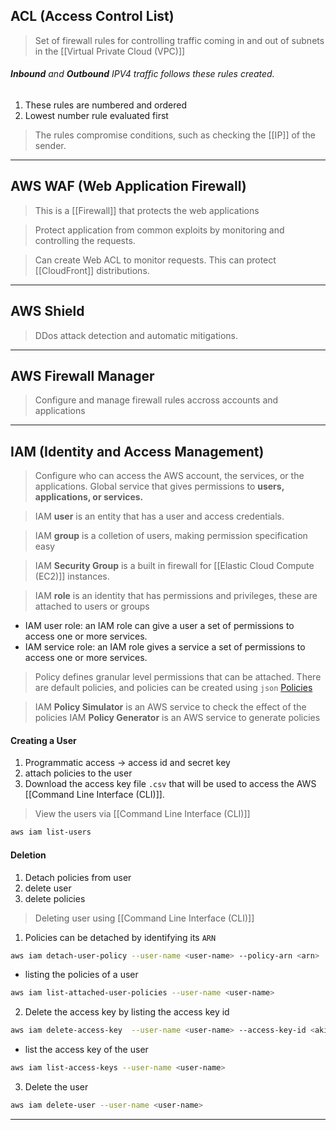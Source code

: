 
## ACL (Access Control List)

> Set of firewall rules for controlling traffic coming in and out of subnets in the [[Virtual Private Cloud (VPC)]]

###### **Inbound** and **Outbound** IPV4 traffic follows these rules created.

1. These rules are numbered and ordered
2. Lowest number rule evaluated first

> The rules compromise conditions, such as checking the [[IP]] of the sender.

___

## AWS WAF (Web Application Firewall)

> This is a [[Firewall]] that protects the web applications

> Protect application from common exploits by monitoring and controlling the requests.

>Can create Web ACL to monitor requests. This can protect [[CloudFront]] distributions.
___

## AWS Shield

>DDos attack detection and automatic mitigations. 

___

## AWS Firewall Manager

>Configure and manage firewall rules accross accounts and applications

___

## IAM (Identity and Access Management)

>Configure who can access the AWS account, the services, or the applications.
>Global service that gives permissions to **users, applications, or services.**

>IAM **user** is an entity that has a user and access credentials.

>IAM **group** is a colletion of users, making permission specification easy

> IAM **Security Group** is a built in firewall for [[Elastic Cloud Compute (EC2)]] instances.

>IAM **role** is an identity that has permissions and privileges, these are attached to users or groups

-   IAM user role: an IAM role can give a user a set of permissions to access one or more services.
-   IAM service role: an IAM role gives a service a set of permissions to access one or more services.

>Policy defines granular level permissions that can be attached.
>There are default policies, and policies can be created using `json`
>[Policies](https://docs.aws.amazon.com/IAM/latest/UserGuide/access_policies_examples.html)

> IAM **Policy Simulator** is an AWS service to check the effect of the policies
> IAM **Policy Generator** is an AWS service to generate policies

#### Creating a User

1. Programmatic access -> access id and secret key
2. attach policies to the user
3. Download the access key file `.csv` that will be used to access the AWS [[Command Line Interface (CLI)]].

> View the users via [[Command Line Interface (CLI)]]
```bash
aws iam list-users
```

#### Deletion
1. Detach policies from user
2. delete user
3. delete policies

> Deleting user using [[Command Line Interface (CLI)]]

1. Policies can be detached by identifying its `ARN`
``` bash
aws iam detach-user-policy --user-name <user-name> --policy-arn <arn>
```
* listing the policies of a user
``` bash
aws iam list-attached-user-policies --user-name <user-name>
```

2. Delete the access key by listing the access key id
``` bash
aws iam delete-access-key  --user-name <user-name> --access-key-id <akid>
```
* list the access key of the user
```bash
aws iam list-access-keys --user-name <user-name>
```

3. Delete the user
``` bash
aws iam delete-user --user-name <user-name>
```

___
